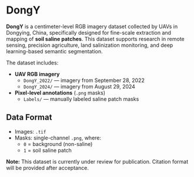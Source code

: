 # DongY
**DongY** is a centimeter-level RGB imagery dataset collected by UAVs in Dongying, China, specifically designed for fine-scale extraction and mapping of **soil saline patches**. This dataset supports research in remote sensing, precision agriculture, land salinization monitoring, and deep learning-based semantic segmentation.

The dataset includes:

- **UAV RGB imagery**
  - `DongY_2022/` — imagery from September 28, 2022
  - `DongY_2024/` — imagery from August 29, 2024
- **Pixel-level annotations** (`.png` masks)
  - `Labels/` — manually labeled saline patch masks


## Data Format

- Images: `.tif`
- Masks: single-channel `.png`, where:
  - `0` = background (non-saline)
  - `1` = soil saline patch


**Note:** This dataset is currently under review for publication. Citation format will be provided after acceptance.
  

